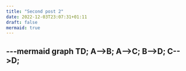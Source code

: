 ```yaml
---
title: "Second post 2"
date: 2022-12-03T23:07:31+01:11
draft: false
mermaid: true
---
```


---mermaid
graph TD;
  A-->B;
  A-->C;
  B-->D;
  C-->D;
--- 
